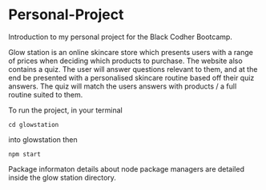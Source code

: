 # Personal-Project

Introduction to my personal project for the Black Codher Bootcamp.

Glow station is an online skincare store which presents users with a range of prices when deciding which products to purchase.
The website also contains a quiz. The user will answer questions relevant to them, and at the end be presented with a personalised skincare routine based off their quiz answers.
The quiz will match the users answers with products / a full routine suited to them.

To run the project, in your terminal 

```
cd glowstation
```
into glowstation then 

```
npm start
```

Package informaton details about node package managers are detailed inside the glow station directory.
